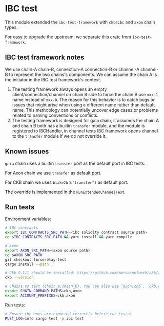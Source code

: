# IBC test

This module extended the `ibc-test-framework` with `ckb4ibc` and `axon` chain types.

For easy to upgrade the upstream, we separate this crate from `ibc-test-framework`.

## IBC test framework notes

We use chain-A chain-B, connection-A connection-B or channel-A channel-B to represent the two chains's components. We can assume the chain A is the initiator in the IBC test framework's context.

1. The testing framework always opens an empty client/connection/channel on chain B side to force the chain B use `xxx-1` name instead of `xxx-0`. The reason for this behavior is to catch bugs or issues that might arise when using a different name rather than default name. This methdology can potentially uncover edge cases or problems related to naming conventions or conflicts.
2. The testing framework is designed for gaia chain, it assumes the chain A and chain B both has a builtin `transfer` module, and the module is registered to IBCHandler, in channel tests IBC framework opens channel to the `transfer` module if we do not override it.

## Known issues

`gaia` chain uses a builtin `transfer` port as the default port in IBC tests.

For Axon chain we use `transfer` as default port.

For CKB chain we uses `blake2b(b"transfer")` as default port.

The override is implemented in the `RunExtendedChannelTest`.

## Run tests

Environment variables:

``` bash
# IBC contracts
export IBC_CONTRACTS_SRC_PATH=<ibc solidity contract source path>
cd $IBC_CONTRACTS_SRC_PATH && yarn install && yarn compile

# Axon
export AXON_SRC_PATH=<axon source path>
cd $AXON_SRC_PATH
git checkout forcerelay-test
cargo install --path .

# Ckb 0.111 should be installed: https://github.com/nervosnetwork/ckb/releases/tag/v0.111.0
ckb --version

# Chains to test (chain_a,chain_b). You can also use `axon,ckb`, `ckb,ckb` or `axon,axon`
export CHAIN_COMMAND_PATHS=ckb,axon
export ACCOUNT_PREFIXES=ckb,axon
```


Run tests:

``` bash
# Ensure the envs are exported correctly before run tests!
RUST_LOG=info cargo test -p ibc-test
```

